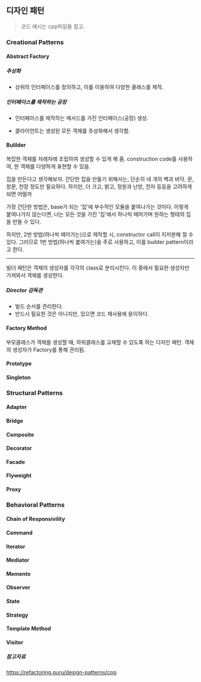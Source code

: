 ## 디자인 패턴
> 코드 예시는 cpp파일들 참고.

### Creational Patterns
#### Abstract Factory
##### 추상화
- 상위의 인터페이스를 정의하고, 이를 이용하여 다양한 클래스를 제작.

##### 인터페이스를 제작하는 공장
- 인터페이스를 제작하는 메서드를 가진 인터페이스(공장) 생성.

- 클라이언트는 생성된 모든 객체를 추상화해서 생각함.

#### Bulilder
복잡한 객체를 차례차례 조립하여 생성할 수 있게 해 줌.
construction code를 사용하여, 한 객체를 다양하게 표현할 수 있음.

집을 만든다고 생각해보자.
간단한 집을 만들기 위해서는, 단순히 네 개의 벽과 바닥, 문, 창문, 천장 정도만 필요하다.
하지만, 더 크고, 밝고, 정원과 난방, 전자 등등을 고려하게 되면 어떨까

가장 간단한 방법은, base가 되는 '집'에 부수적인 모듈을 붙여나가는 것이다.
이렇게 붙여나가지 않는다면, 너는 모든 것을 가진 '집'에서 하나씩 떼어가며 원하는 형태의 집을 만들 수 있다.

하지만, 2번 방법(하나씩 떼어가는)으로 제작할 시, constructor call이 지저분해 질 수 있다. 그러므로 1번 방법(하나씩 붙여가는)을 주로 사용하고, 이를 builder pattern이라고 한다.

---
빌더 패턴은 객체의 생성자를 각각의 class로 분리시킨다.
이 중에서 필요한 생성자만 가져와서 객체를 생성한다.

##### Director 감독관
- 빌드 순서를 관리한다.
- 반드시 필요한 것은 아니지만, 있으면 코드 재사용에 용이하다.

#### Factory Method
부모클래스가 객체를 생성할 때, 하위클래스를 교체할 수 있도록 하는 디자인 패턴.
객체의 생성자가 Factory를 통해 관리됨.


#### Prototype
#### Singleton

### Structural Patterns
#### Adapter
#### Bridge
#### Composite
#### Decorator
#### Facade
#### Flyweight
#### Proxy

### Behavioral Patterns
#### Chain of Responsivility
#### Command
#### Iterator
#### Mediator
#### Memento
#### Observer
#### State
#### Strategy
#### Template Method
#### Visitor


##### 참고자료
https://refactoring.guru/design-patterns/cpp